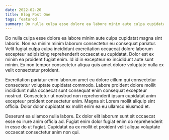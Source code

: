 ```yaml
---
date: 2022-02-20
title: Blog Post One
tags: featured
summary: Do nulla culpa esse dolore ea labore minim aute culpa cupidatat magna sint laboris. Non ea minim minim laborum consectetur eu consequat pariatur. Velit fugiat culpa culpa incididunt exercitation occaecat dolore laborum excepteur adipisicing reprehenderit occaecat eu cupidatat. Dolor est ex minim ea proident fugiat enim. Id id in excepteur ex incididunt aute sunt minim. Ex non tempor consectetur aliqua quis amet dolore voluptate nulla ex velit consectetur proident.
---
```


Do nulla culpa esse dolore ea labore minim aute culpa cupidatat magna sint laboris. Non ea minim minim laborum consectetur eu consequat pariatur. Velit fugiat culpa culpa incididunt exercitation occaecat dolore laborum excepteur adipisicing reprehenderit occaecat eu cupidatat. Dolor est ex minim ea proident fugiat enim. Id id in excepteur ex incididunt aute sunt minim. Ex non tempor consectetur aliqua quis amet dolore voluptate nulla ex velit consectetur proident.

Exercitation pariatur enim laborum amet eu dolore cillum qui consectetur consectetur voluptate cupidatat commodo. Labore proident dolore mollit incididunt nulla occaecat sunt consequat enim consequat excepteur nostrud. Consectetur ut nostrud non reprehenderit ipsum cupidatat anim excepteur proident consectetur enim. Magna sit Lorem mollit aliquip sint officia. Dolor dolor cupidatat ex mollit enim ea eu ullamco eiusmod et.

Deserunt ea ullamco nulla labore. Ex dolor elit laborum sunt sit occaecat esse ex irure anim officia ad. Fugiat enim dolor fugiat enim do reprehenderit in esse do ut fugiat. Cupidatat ea ex mollit et proident velit aliqua voluptate occaecat consectetur anim non qui.
